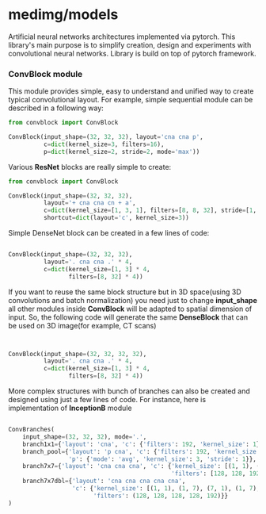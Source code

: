 # medimg/models
Artificial neural networks architectures implemented via pytorch. This library's main purpose is to simplify creation, design and experiments with convolutional neural networks. Library is build on top of pytorch framework.

### ConvBlock module
This module provides simple, easy to understand and unified way to create typical convolutional layout. For example, simple sequential module can be described in a following way:

```python 
from convblock import ConvBlock

ConvBlock(input_shape=(32, 32, 32), layout='cna cna p',
          c=dict(kernel_size=3, filters=16), 
          p=dict(kernel_size=2, stride=2, mode='max'))

```

Various **ResNet** blocks are really simple to create:


```python
from convblock import ConvBlock

ConvBlock(input_shape=(32, 32, 32),
          layout='+ cna cna cn + a',
          c=dict(kernel_size=[1, 3, 1], filters=[8, 8, 32], stride=[1, 2, 1]),
          shortcut=dict(layout='c', kernel_size=3))
```

Simple DenseNet block can be created in a few lines of code:

```python

ConvBlock(input_shape=(32, 32, 32),
          layout='. cna cna .' * 4,
          c=dict(kernel_size=[1, 3] * 4,
                 filters=[8, 32] * 4))

```

If you want to reuse the same block structure but in 3D space(using 3D convolutions and batch normalization) you need just to change **input_shape** all other modules inside **ConvBlock** will be adapted to spatial dimension of input. So, the following code will generate the same **DenseBlock** that can be used on 3D image(for example, CT scans)

```python


ConvBlock(input_shape=(32, 32, 32, 32),
          layout='. cna cna .' * 4,
          c=dict(kernel_size=[1, 3] * 4,
                 filters=[8, 32] * 4))

```


More complex structures with bunch of branches can also be created and designed using just a few lines of code. For instance, here is implementation of **InceptionB** module
```python

ConvBranches(
    input_shape=(32, 32, 32), mode='.',
    branch1x1={'layout': 'cna', 'c': {'filters': 192, 'kernel_size': 1}},
    branch_pool={'layout': 'p cna', 'c': {'filters': 192, 'kernel_size': 1},
                 'p': {'mode': 'avg', 'kernel_size': 3, 'stride': 1}},
    branch7x7={'layout': 'cna cna cna', 'c': {'kernel_size': [(1, 1), (1, 7), (7, 1)],
                                              'filters': [128, 128, 192]}},
    branch7x7dbl={'layout': 'cna cna cna cna cna',
                  'c': {'kernel_size': [(1, 1), (1, 7), (7, 1), (1, 7), (7, 1)],
                        'filters': (128, 128, 128, 128, 192)}}
)
```